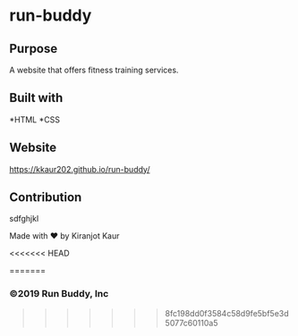 # run-buddy

## Purpose 
A website that offers fitness training services.

## Built with
*HTML
*CSS

## Website 

https://kkaur202.github.io/run-buddy/

## Contribution
sdfghjkl

Made with ❤️ by Kiranjot Kaur

<<<<<<< HEAD


=======
### ©️2019 Run Buddy, Inc
>>>>>>> 8fc198dd0f3584c58d9fe5bf5e3d5077c60110a5
